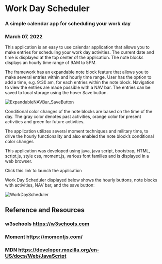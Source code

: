 # Work Day Scheduler
### A simple calendar app for scheduling your work day
### March 07, 2022

This application is an easy to use calendar application that allows you to make entries for scheduling your work day activities. The current date and time is displayed at the top center of the application. The note blocks displays an hourly time range of 9AM to 5PM. 

The framework has an expandable note block feature that allows you to make several entries within and hourly time range. User has the option to add a time, e.g. 9:30 am, for each entries within the note block. Navigation to view the entries are made possible with a NAV bar. The entries can be saved to local storage using the hover Save button.

![ExpandableNAVBar_SaveButton](https://user-images.githubusercontent.com/95545346/157166709-c2500023-e734-4177-b556-7bb44b9ac452.PNG)

Conditional color changes of the note blocks are based on the time of the day. The gray color denotes past activities, orange color for present activities and green for future activities. 

The application utilizes several moment techniques and military time, to drive the hourly functionality and also enabled the note block’s conditional color changes

This application was developed using java, java script, bootstrap, HTML, script.js, style css, moment.js, various font families and is displayed in a web browser.

Click this link to launch the application

Work Day Scheduler displayed below shows the hourly buttons, note blocks with activities, NAV bar, and the save button:


![WorkDayScheduler](https://user-images.githubusercontent.com/95545346/157166520-f243b6f3-4576-4916-b2b8-214b983d5871.PNG)


## Reference and Resources
### w3schools https://w3schools.com
### Moment https://momentjs.com/
### MDN https://developer.mozilla.org/en-US/docs/Web/JavaScript
